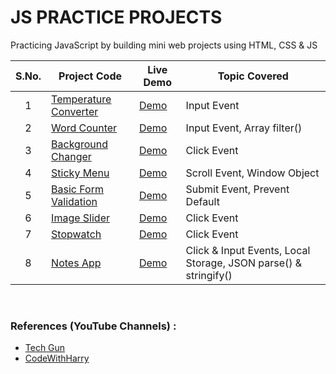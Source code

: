 # JS PRACTICE PROJECTS

Practicing JavaScript by building mini web projects using HTML, CSS & JS  

| S.No. |                               Project Code                                  |               Live Demo                 |         Topic Covered              |
| :---: |   -----------------------------------------------------------------------   |   -----------------------------------   |   ------------------------------   |
|   1   | [Temperature Converter](https://github.com/devvanu/js-practice-projects/tree/main/temperature-converter) | [Demo](https://devvanu.github.io/js-practice-projects/temperature-converter/index.html) | Input Event |
|   2   | [Word Counter](https://github.com/devvanu/js-practice-projects/tree/main/word-counter) | [Demo](https://devvanu.github.io/js-practice-projects/word-counter/index.html) | Input Event, Array filter() |
|   3   | [Background Changer](https://github.com/devvanu/js-practice-projects/tree/main/background-changer) | [Demo](https://devvanu.github.io/js-practice-projects/background-changer/index.html) | Click Event |
|   4   | [Sticky Menu](https://github.com/devvanu/js-practice-projects/tree/main/sticky-menu) | [Demo](https://devvanu.github.io/js-practice-projects/sticky-menu/index.html) | Scroll Event, Window Object |
|   5   | [Basic Form Validation](https://github.com/devvanu/js-practice-projects/tree/main/form-validation) | [Demo](https://devvanu.github.io/js-practice-projects/form-validation/index.html) | Submit Event, Prevent Default |
|   6   | [Image Slider](https://github.com/devvanu/js-practice-projects/tree/main/image-slider) | [Demo](https://devvanu.github.io/js-practice-projects/image-slider/index.html) | Click Event |
|   7   | [Stopwatch](https://github.com/devvanu/js-practice-projects/tree/main/stopwatch) | [Demo](https://devvanu.github.io/js-practice-projects/stopwatch/index.html) | Click Event |
|   8   | [Notes App](https://github.com/devvanu/js-practice-projects/tree/main/notes-app) | [Demo](https://devvanu.github.io/js-practice-projects/notes-app/index.html) | Click & Input Events, Local Storage, JSON parse() & stringify()  |

</br>

### References (YouTube Channels) :

- [Tech Gun](https://www.youtube.com/c/TechGun)
- [CodeWithHarry](https://www.youtube.com/c/CodeWithHarry)